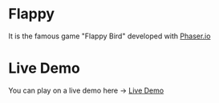 # Flappy
It is the famous game "Flappy Bird" developed with [Phaser.io](https://phaser.io/)

# Live Demo
You can play on a live demo here -> [Live Demo](https://gonzadk.github.io/Flappy)
